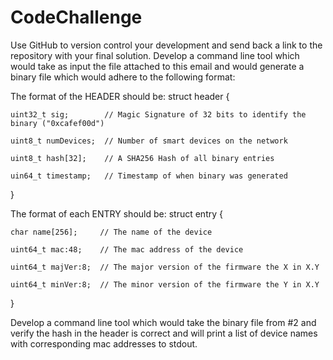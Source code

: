 # CodeChallenge

Use GitHub to version control your development and send back a link to the repository with your final solution.
Develop a command line tool which would take as input the file attached to this email and would generate a binary file which would adhere to the following format:


The format of the HEADER should be:
struct header {

    uint32_t sig;        // Magic Signature of 32 bits to identify the binary ("0xcafef00d")

    uint8_t numDevices;  // Number of smart devices on the network

    uint8_t hash[32];    // A SHA256 Hash of all binary entries

    uin64_t timestamp;   // Timestamp of when binary was generated

}

The format of each ENTRY should be:
struct entry {

    char name[256];     // The name of the device

    uint64_t mac:48;    // The mac address of the device

    uint64_t majVer:8;  // The major version of the firmware the X in X.Y

    uint64_t minVer:8;  // The minor version of the firmware the Y in X.Y

}

 

Develop a command line tool which would take the binary file from #2 and verify the hash in the header is correct and will print a list of device names with corresponding mac addresses to stdout.
